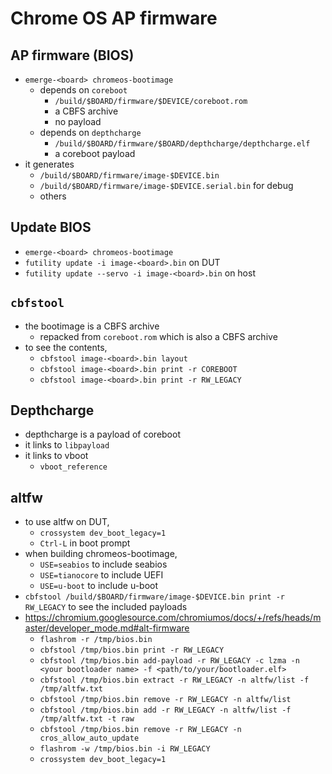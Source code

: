 Chrome OS AP firmware
=====================

## AP firmware (BIOS)

- `emerge-<board> chromeos-bootimage`
  - depends on `coreboot`
    - `/build/$BOARD/firmware/$DEVICE/coreboot.rom`
    - a CBFS archive
    - no payload
  - depends on `depthcharge`
    - `/build/$BOARD/firmware/$BOARD/depthcharge/depthcharge.elf`
    - a coreboot payload
- it generates
  - `/build/$BOARD/firmware/image-$DEVICE.bin`
  - `/build/$BOARD/firmware/image-$DEVICE.serial.bin` for debug
  - others

## Update BIOS

- `emerge-<board> chromeos-bootimage`
- `futility update -i image-<board>.bin` on DUT
- `futility update --servo -i image-<board>.bin` on host

## `cbfstool`

- the bootimage is a CBFS archive
  - repacked from `coreboot.rom` which is also a CBFS archive
- to see the contents,
  - `cbfstool image-<board>.bin layout`
  - `cbfstool image-<board>.bin print -r COREBOOT`
  - `cbfstool image-<board>.bin print -r RW_LEGACY`

## Depthcharge

- depthcharge is a payload of coreboot
- it links to `libpayload`
- it links to vboot
  - `vboot_reference`

## altfw

- to use altfw on DUT,
  - `crossystem dev_boot_legacy=1`
  - `Ctrl-L` in boot prompt
- when building chromeos-bootimage,
  - `USE=seabios` to include seabios
  - `USE=tianocore` to include UEFI
  - `USE=u-boot` to include u-boot
- `cbfstool /build/$BOARD/firmware/image-$DEVICE.bin print -r RW_LEGACY` to
  see the included payloads
- <https://chromium.googlesource.com/chromiumos/docs/+/refs/heads/master/developer_mode.md#alt-firmware>
  - `flashrom -r /tmp/bios.bin`
  - `cbfstool /tmp/bios.bin print -r RW_LEGACY`
  - `cbfstool /tmp/bios.bin add-payload -r RW_LEGACY -c lzma -n <your bootloader name> -f <path/to/your/bootloader.elf>`
  - `cbfstool /tmp/bios.bin extract -r RW_LEGACY -n altfw/list -f /tmp/altfw.txt`
  - `cbfstool /tmp/bios.bin remove -r RW_LEGACY -n altfw/list`
  - `cbfstool /tmp/bios.bin add -r RW_LEGACY -n altfw/list -f /tmp/altfw.txt -t raw`
  - `cbfstool /tmp/bios.bin remove -r RW_LEGACY -n cros_allow_auto_update`
  - `flashrom -w /tmp/bios.bin -i RW_LEGACY`
  - `crossystem dev_boot_legacy=1`
